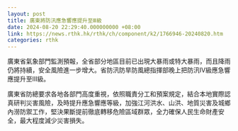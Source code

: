 ```yaml
---
layout: post
title: 廣東將防汛應急響應提升至Ⅲ級
date: 2024-08-20 22:29:40.000000000 +08:00
link: https://news.rthk.hk/rthk/ch/component/k2/1766946-20240820.htm
categories: rthk
---
```


廣東省氣象部門監測預報，全省部分地區目前已出現大暴雨或特大暴雨，而且降雨仍將持續，安全風險進一步增大。省防汛防旱防風總指揮部晚上把防汛Ⅳ級應急響應提升至Ⅲ級。

廣東省防總要求各地各部門高度重視，依照職責分工和預案規定，結合本地實際認真研判災害風險，及時提升應急響應等級，加強江河洪水、山洪、地質災害及城鄉內澇防禦工作，堅決果斷提前徹底轉移危險區域群眾，全力確保人民生命財產安全，最大程度減少災害損失。

